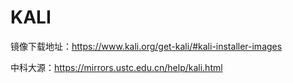 # KALI

镜像下载地址：https://www.kali.org/get-kali/#kali-installer-images

中科大源：https://mirrors.ustc.edu.cn/help/kali.html
